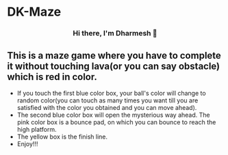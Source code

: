 # DK-Maze

<h3 align="center">
Hi there, I'm Dharmesh 👋
</h3>

<!-- This is a maze game where you have to complete it without touching lava(or you can say obstacle) which is red in color. If you touch the first blue color box, your ball's color will change to random color(you can touch as many times you want till you are satisfied with the color you obtained and you can move ahead). The second blue color box will open the mysterious way ahead. The pink color box is a bounce pad, on which you can bounce to reach the high platform. The yellow box is the finish line. -->
## This is a maze game where you have to complete it without touching lava(or you can say obstacle) which is red in color.
- If you touch the first blue color box, your ball's color will change to random color(you can touch as many times you want till you are satisfied with the color you obtained and you can move ahead).
- The second blue color box will open the mysterious way ahead. The pink color box is a bounce pad, on which you can bounce to reach the high platform.
- The yellow box is the finish line.
- Enjoy!!!
